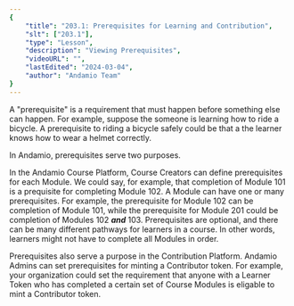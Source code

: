 ```yaml
---
{
    "title": "203.1: Prerequisites for Learning and Contribution",
    "slt": ["203.1"],
    "type": "Lesson",
    "description": "Viewing Prerequisites",
    "videoURL": "",
    "lastEdited": "2024-03-04",
    "author": "Andamio Team"
}
---
```


A "prerequisite" is a requirement that must happen before something else can happen. For example, suppose the someone is learning how to ride a bicycle. A prerequisite to riding a bicycle safely could be that a the learner knows how to wear a helmet correctly.

In Andamio, prerequisites serve two purposes.

In the Andamio Course Platform, Course Creators can define prerequisites for each Module. We could say, for example, that completion of Module 101 is a prequisite for completing Module 102. A Module can have one or many prerequisites. For example, the prerequisite for Module 102 can be completion of Module 101, while the prerequisite for Module 201 could be completion of Modules 102 ***and*** 103. Prerequisites are optional, and there can be many different pathways for learners in a course. In other words, learners might not have to complete all Modules in order.

Prerequisites also serve a purpose in the Contribution Platform. Andamio Admins can set prerequisites for minting a Contributor token. For example, your organization could set the requirement that anyone with a Learner Token who has completed a certain set of Course Modules is eligable to mint a Contributor token.